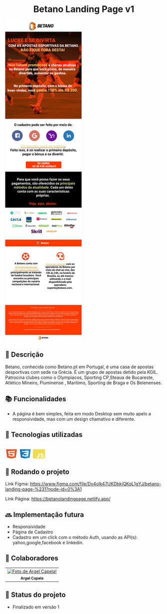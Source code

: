 <h1 align="center">Betano Landing Page v1</h1>

<img src="https://raw.githubusercontent.com/argelcapela/betano_landing_page/main/assets/wireframe/betano_landing_page_v1.jpg" alt="modelo" />

## :memo: Descrição
Betano, conhecida como Betano.pt em Portugal, é uma casa de apostas desportivas com sede na Grécia. É um grupo de apostas detido pela KGIL. Patrocina clubes como o Olympiacos, Sporting CP,Steaua de Bucareste, Atlético Mineiro, Fluminense , Marítimo, Sporting de Braga e Os Belenenses.

## :books: Funcionalidades
* A página é bem simples, feita em modo Desktop sem muito apelo a responsividade, mas com um design chamativo e diferente.

## :wrench: Tecnologias utilizadas
<div style="display: inline_block"><br>
    <img align="center" alt="gel-HTML" height="30" width="40" src="https://raw.githubusercontent.com/devicons/devicon/master/icons/html5/html5-original.svg">
    <img align="center" alt="gel-CSS" height="30" width="40" src="https://raw.githubusercontent.com/devicons/devicon/master/icons/css3/css3-original.svg">
    <img align="center" alt="gel-Js" height="30" width="40" src="https://raw.githubusercontent.com/devicons/devicon/master/icons/javascript/javascript-plain.svg">
</div>


## :rocket: Rodando o projeto
Link Figma: 
https://www.figma.com/file/Dv4oIk47UKDbkjQKqL1gYJ/betano-landing-page-%231?node-id=0%3A1

Link Página:
https://betanolandingpage.netlify.app/



## :soon: Implementação futura
* Responsividade
* Página de Cadastro
* Cadastro em um click com o método Auth, usando as API(s): yahoo,google,facebook e linkedin.

## :handshake: Colaboradores
<table>
  <tr>
    <td align="center">
      <a href="http://github.com/argelcapela">
        <img src="https://avatars.githubusercontent.com/u/79276276?s=400&u=055b803f4708d59eaf50208ba601f85844125757&v=4" width="100px;" alt="Foto de Argel Capela!"/><br>
        <sub>
          <b>Argel Capela</b>
        </sub>
      </a>
    </td>
  </tr>
</table>

## :dart: Status do projeto
* Finalizado em versão 1
